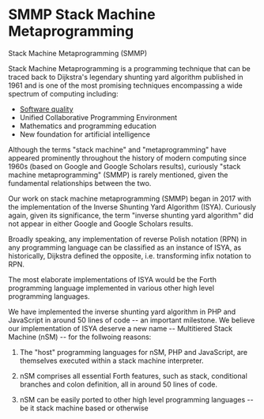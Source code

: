 # SMMP Stack Machine Metaprogramming

Stack Machine Metaprogramming (SMMP)

Stack Machine Metaprogramming is a programming technique that can be traced back to Dijkstra's legendary shunting yard algorithm published in 1961 and is one of the most promising techniques encompassing a wide spectrum of computing including:

- [Software quality](https://github.com/udexon/SMMP/blob/master/SMSM.md)
- Unified Collaborative Programming Environment
- Mathematics and programming education
- New foundation for artificial intelligence

Although the terms "stack machine" and "metaprogramming" have appeared prominently throughout the history of modern computing since 1960s (based on Google and Google Scholars results), curiously "stack machine metaprogramming" (SMMP) is rarely mentioned, given the fundamental relationships between the two.


Our work on stack machine metaprogramming (SMMP) began in 2017 with the implementation of the Inverse Shunting Yard Algorithm (ISYA). Curiously again, given its significance, the term "inverse shunting yard algorithm" did not appear in either Google and Google Scholars results.

Broadly speaking, any implementation of reverse Polish notation (RPN) in any programming language can be classified as an instance of ISYA, as historically, Dijkstra defined the opposite, i.e. transforming infix notation to RPN.

The most elaborate implementations of ISYA would be the Forth programming language implemented in various other high level programming languages.

We have implemented the inverse shunting yard algorithm in PHP and JavaScript in around 50 lines of code -- an important milestone. We believe our implementation of ISYA deserve a new name -- Multitiered Stack Machine (nSM) -- for the follwoing reasons:

1. The "host" programming languages for nSM, PHP and JavaScript, are themselves executed within a stack machine interpreter.

2. nSM comprises all essential Forth features, such as stack, conditional branches and colon definition, all in around 50 lines of code.

3. nSM can be easily ported to other high level programming languages -- be it stack machine based or otherwise
